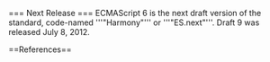 === Next Release ===
ECMAScript 6 is the next draft version of the standard, code-named '''"Harmony"''' or '''"ES.next"'''. Draft 9 was released July 8, 2012.


==References==
<references />